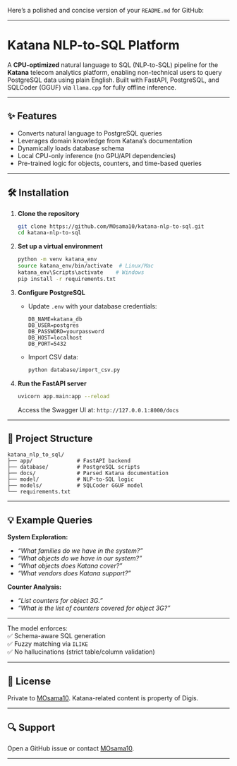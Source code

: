 Here’s a polished and concise version of your `README.md` for GitHub:

---

# Katana NLP-to-SQL Platform  

A **CPU-optimized** natural language to SQL (NLP-to-SQL) pipeline for the **Katana** telecom analytics platform, enabling non-technical users to query PostgreSQL data using plain English. Built with FastAPI, PostgreSQL, and SQLCoder (GGUF) via `llama.cpp` for fully offline inference.  

---

## ✨ Features  
- Converts natural language to PostgreSQL queries  
- Leverages domain knowledge from Katana’s documentation  
- Dynamically loads database schema  
- Local CPU-only inference (no GPU/API dependencies)  
- Pre-trained logic for objects, counters, and time-based queries  

---

## 🛠️ Installation  

1. **Clone the repository**  
   ```bash  
   git clone https://github.com/MOsama10/katana-nlp-to-sql.git  
   cd katana-nlp-to-sql  
   ```  

2. **Set up a virtual environment**  
   ```bash  
   python -m venv katana_env  
   source katana_env/bin/activate  # Linux/Mac  
   katana_env\Scripts\activate    # Windows  
   pip install -r requirements.txt  
   ```  

3. **Configure PostgreSQL**  
   - Update `.env` with your database credentials:  
     ```dotenv  
     DB_NAME=katana_db  
     DB_USER=postgres  
     DB_PASSWORD=yourpassword  
     DB_HOST=localhost  
     DB_PORT=5432  
     ```  
   - Import CSV data:  
     ```bash  
     python database/import_csv.py  
     ```  

4. **Run the FastAPI server**  
   ```bash  
   uvicorn app.main:app --reload  
   ```  
   Access the Swagger UI at: `http://127.0.0.1:8000/docs`  

---

## 📂 Project Structure  
```  
katana_nlp_to_sql/  
├── app/              # FastAPI backend  
├── database/         # PostgreSQL scripts  
├── docs/             # Parsed Katana documentation  
├── model/            # NLP-to-SQL logic  
├── models/           # SQLCoder GGUF model  
└── requirements.txt  
```  

---

## 💡 Example Queries  
**System Exploration:**  
- *“What families do we have in the system?”*  
- *“What objects do we have in our system?”*  
- *“What objects does Katana cover?”*  
- *“What vendors does Katana support?”*  

**Counter Analysis:**  
- *“List counters for object 3G.”*  
- *“What is the list of counters covered for object 3G?”*  
---

The model enforces:  
✅ Schema-aware SQL generation  
✅ Fuzzy matching via `ILIKE`  
✅ No hallucinations (strict table/column validation)  

---

## 📜 License  
Private to [MOsama10](mailto:M.Osama10@gmail.com). Katana-related content is property of Digis.  

---

## 🔍 Support  
Open a GitHub issue or contact [MOsama10](mailto:M.Osama10@gmail.com).  

--- 

